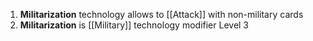 1. **Militarization** technology allows to [[Attack]] with non-military cards
2. **Militarization** is [[Military]] technology modifier Level 3

